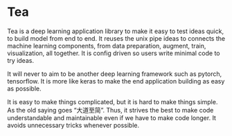 # Tea

Tea is a deep learning application library to make it easy to test ideas quick, to build model from end to end.
It reuses the unix pipe ideas to connects the machine learning components, 
from data preparation, augment, train, visualization, all together. 
It is config driven so users write minimal code to try ideas.

It will never to aim to be another deep learning framework such as pytorch, tensorflow. 
It is more like keras to make the end application building as easy as possible.

It is easy to make things complicated, but it is hard to make things simple. As the old saying goes “大道至简”.
Thus, it strives the best to make code understandable and maintainable even if we have to make code longer.
It avoids unnecessary tricks whenever possible.
 